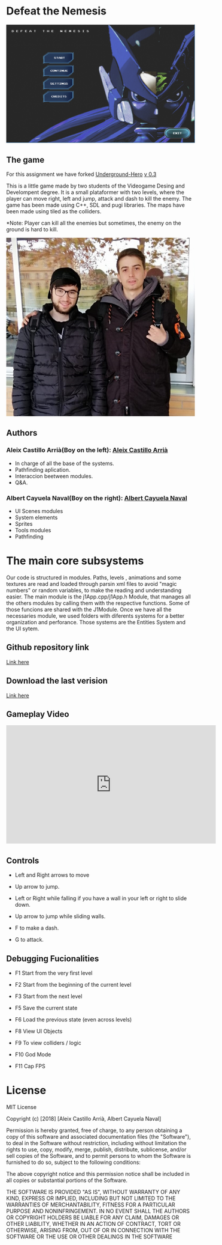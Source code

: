 ﻿# Defeat the Nemesis
 ![](https://github.com/AleixCas95/Deafeat-the-Nemesis/blob/master/DevGame/Game/docs/startgame.PNG?raw=true)

## The game

For this assignment we have forked [Underground-Hero](https://github.com/MAtaur00/Underground-Hero) [v 0.3](https://github.com/MAtaur00/Underground-Hero/tree/0.3)

This is a little game made by two students of the Videogame Desing and Develompent degree. It is a small plataformer with two levels, where the player can move right, left and jump, attack and dash to kill the enemy.
The game has been made using C++, SDL and pugi libraries. 
The maps have been made using tiled as the colliders.

*Note: Player can kill all the enemies but sometimes, the enemy on the ground is hard to kill.

 ![](https://github.com/AleixCas95/Deafeat-the-Nemesis/blob/master/DevGame/Game/docs/websitephoto.jpg?raw=true)



## Authors 

 ###  Aleix Castillo Arrià(Boy on the left): [Aleix Castillo Arrià](https://github.com/AleixCas95)
 
 * In charge of all the base of the systems.
 * Pathfinding aplication.
 * Interaccion beetween modules.
 * Q&A.
 
 ### Albert Cayuela Naval(Boy on the right): [Albert Cayuela Naval](https://github.com/AlbertCayuela)
 
 * UI Scenes modules
 * System elements
 * Sprites
 * Tools modules
 * Pathfinding
 
 
# The main core subsystems

Our code is structured in modules.
Paths, levels , animations and some textures are read and loaded through parsin xml files to avoid "magic numbers" or random variables, to make the reading and understanding easier.
The main module is the j1App.cpp/j1App.h Module, that manages all the others modules by calling them with the respective functions. Some of those funcions are shared with the J1Module.
Once we have all the necessaries module, we used folders with diferents systems for a better organization and perforance. Those systems are the Entities System and the UI sytem.




## Github repository link

[Link here](https://github.com/AleixCas95/DeafeatNemesis)

## Download the last verision

[Link here](https://github.com/AleixCas95/Deafeat-the-Nemesis/releases/tag/3.0)

## Gameplay Video

<iframe width="560" height="315" src="https://www.youtube.com/watch?v=zrobX1pGmRY" frameborder="0" allow="accelerometer; autoplay; encrypted-media; gyroscope; picture-in-picture" allowfullscreen></iframe>

## Controls

* Left and Right arrows to move

* Up arrow to jump.

* Left or Right while falling if you have a wall in your left or right to slide down.

* Up arrow to jump while sliding walls.

* F to make a dash.

* G to attack.


## Debugging Fucionalities

* F1  Start from the very first level 

* F2  Start from the beginning of the current level

* F3 Start from the next level

* F5  Save the current state 

* F6  Load the previous state (even across levels)

* F8  View UI Objects

* F9  To view colliders / logic 

* F10 God Mode

* F11 Cap FPS


 # License
 
 MIT License
 
 Copyright (c) [2018] [Aleix Castillo Arrià, Albert Cayuela Naval]
 
Permission is hereby granted, free of charge, to any person obtaining a copy
of this software and associated documentation files (the "Software"), to deal
in the Software without restriction, including without limitation the rights
to use, copy, modify, merge, publish, distribute, sublicense, and/or sell
copies of the Software, and to permit persons to whom the Software is
furnished to do so, subject to the following conditions:

The above copyright notice and this permission notice shall be included in all
copies or substantial portions of the Software.

THE SOFTWARE IS PROVIDED "AS IS", WITHOUT WARRANTY OF ANY KIND, EXPRESS OR
IMPLIED, INCLUDING BUT NOT LIMITED TO THE WARRANTIES OF MERCHANTABILITY,
FITNESS FOR A PARTICULAR PURPOSE AND NONINFRINGEMENT. IN NO EVENT SHALL THE
AUTHORS OR COPYRIGHT HOLDERS BE LIABLE FOR ANY CLAIM, DAMAGES OR OTHER
LIABILITY, WHETHER IN AN ACTION OF CONTRACT, TORT OR OTHERWISE, ARISING FROM,
OUT OF OR IN CONNECTION WITH THE SOFTWARE OR THE USE OR OTHER DEALINGS IN THE
SOFTWARE


